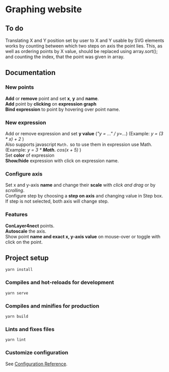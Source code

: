 # Graphing website

## To do
Translating X and Y position set by user to X and Y usable by SVG elements works by counting between which two steps on axis the point lies. This, as well as ordering points by X value, should be replaced using array.sort(); and counting the index, that the point was given in array. 

## Documentation 
### New points
__Add__ or __remove__ point and set __x__, __y__ and __name__.  
__Add__ point by __clicking__ on __expression graph__  
__Bind expression__ to point by hovering over point name.

### New expression
Add or remove expression and set __y value__ (_"y = ..." / y=..._) (Example: _y = (3 * x) + 2_ )  
Also supports javascript ```Math.``` so to use them in expression use Math. (Example: _y = 3 * **Math.** cos(x + 5)_ )  
Set __color__ of expression  
__Show/hide__ expression with click on expression name.

### Configure axis
Set x and y-axis __name__ and change their __scale__ with _click and drag_ or by _scrolling_.  
Configure step by choosing a __step on axis__ and changing value in Step box. If step is not selected, both axis will change step.

### Features
__ConLayer4nect__ points.  
__Autoscale__ the axis.  
Show point __name and exact x, y-axis value__ on mouse-over or toggle with click on the point. 

## Project setup
```
yarn install
```

### Compiles and hot-reloads for development
```
yarn serve
```

### Compiles and minifies for production
```
yarn build
```

### Lints and fixes files
```
yarn lint
```

### Customize configuration
See [Configuration Reference](https://cli.vuejs.org/config/).
